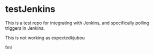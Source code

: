 # testJenkins

This is a test repo for integrating with Jenkins, and specifically polling triggers in Jenkins.

This is not working as expectedkjubou

fml